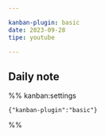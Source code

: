 ```yaml
---

kanban-plugin: basic
date: 2023-09-28
tipe: youtube

---
```


## Daily note





%% kanban:settings
```
{"kanban-plugin":"basic"}
```
%%